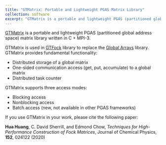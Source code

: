 ```yaml
---
title: "GTMatrix: Portable and Lightweight PGAS Matrix Library"
collection: software
excerpt: "GTMatrix is a portable and lightweight PGAS (partitioned global address space) matrix library written in C + MPI-3."
---
```


[GTMatrix](https://github.com/gtfock-chem/GTMatrix) is a portable and lightweight PGAS (partitioned global address space) matrix library written in C + MPI-3.
<!---more--->
GTMatrix is used in [GTFock](https://github.com/gtfock-chem/GTFock) library to replace the [Global Arrays](https://hpc.pnl.gov/globalarrays/) library. GTMatrix provides fundamental functionality:

* Distributed storage of a global matrix
* One-sided communication access (get, put, accumulate) to a global matrix
* Distributed task counter

GTMatrix supports three access modes:

* Blocking access
* Nonblocking access
* Batch access (new, not available in other PGAS frameworks)

If you use GTMatrix in your work, please cite the following paper:

**Hua Huang**, C. David Sherrill, and Edmond Chow, *Techniques for High-Performance Construction of Fock Matrices*, Journal of Chemical Physics, **152**, 024122 (2020)
